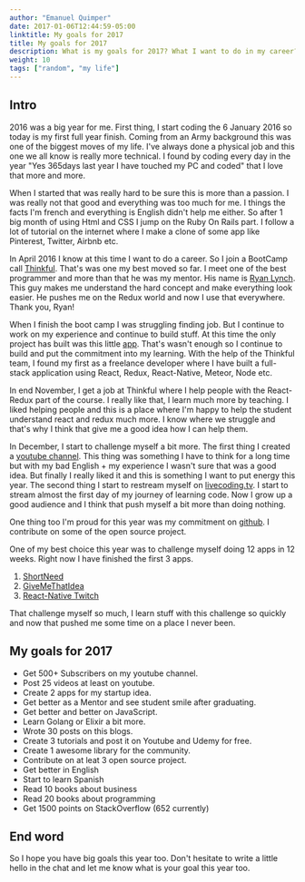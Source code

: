 ```yaml
---
author: "Emanuel Quimper"
date: 2017-01-06T12:44:59-05:00
linktitle: My goals for 2017
title: My goals for 2017
description: What is my goals for 2017? What I want to do in my career?.
weight: 10
tags: ["random", "my life"]
---
```


## Intro

2016 was a big year for me. First thing, I start coding the 6 January 2016 so today is my first full year finish. Coming from an Army background this was one of the biggest moves of my life. I've always done a physical job and this one we all know is really more technical. I found by coding every day in the year "Yes 365days last year I have touched my PC and coded" that I love that more and more.

When I started that was really hard to be sure this is more than a passion. I was really not that good and everything was too much for me. I things the facts I'm french and everything is English didn't help me either. So after 1 big month of using Html and CSS I jump on the Ruby On Rails part. I follow a lot of tutorial on the internet where I make a clone of some app like Pinterest, Twitter, Airbnb etc.

In April 2016 I know at this time I want to do a career. So I join a BootCamp call [Thinkful](https://www.thinkful.com). That's was one my best moved so far. I meet one of the best programmer and more than that he was my mentor. His name is [Ryan Lynch](https://github.com/shiftyp). This guy makes me understand the hard concept and make everything look easier. He pushes me on the Redux world and now I use that everywhere. Thank you, Ryan!

When I finish the boot camp I was struggling finding job. But I continue to work on my experience and continue to build stuff. At this time the only project has built was this little [app](http://equimper.github.io/streamingAppRedux/). That's wasn't enough so I continue to build and put the commitment into my learning. With the help of the Thinkful team, I found my first as a freelance developer where I have built a full-stack application using React, Redux, React-Native, Meteor, Node etc.

In end November, I get a job at Thinkful where I help people with the React-Redux part of the course. I really like that, I learn much more by teaching. I liked helping people and this is a place where I'm happy to help the student understand react and redux much more. I know where we struggle and that's why I think that give me a good idea how I can help them.

In December, I start to challenge myself a bit more. The first thing I created a [youtube channel](https://www.youtube.com/channel/UC7R7bcH9-KEBDiGNP1mZnmw). This thing was something I have to think for a long time but with my bad English + my experience I wasn't sure that was a good idea. But finally I really liked it and this is something I want to put energy this year. The second thing I start to restream myself on [livecoding.tv](https://www.livecoding.tv/equimper/). I start to stream almost the first day of my journey of learning code. Now I grow up a good audience and I think that push myself a bit more than doing nothing.

One thing too I'm proud for this year was my commitment on [github](https://github.com/EQuimper). I contribute on some of the open source project.

One of my best choice this year was to challenge myself doing 12 apps in 12 weeks. Right now I have finished the first 3 apps.


1. [ShortNeed](http://www.shneed.com/)
2. [GiveMeThatIdea](https://givemethatidea.com/)
3. [React-Native Twitch](https://www.youtube.com/watch?v=Hy5r_gXRPaw&t=3s)

That challenge myself so much, I learn stuff with this challenge so quickly and now that pushed me some time on a place I never been.

## My goals for 2017

- Get 500+ Subscribers on my youtube channel.
- Post 25 videos at least on youtube.
- Create 2 apps for my startup idea.
- Get better as a Mentor and see student smile after graduating.
- Get better and better on JavaScript.
- Learn Golang or Elixir a bit more.
- Wrote 30 posts on this blogs.
- Create 3 tutorials and post it on Youtube and Udemy for free.
- Create 1 awesome library for the community.
- Contribute on at leat 3 open source project.
- Get better in English
- Start to learn Spanish
- Read 10 books about business
- Read 20 books about programming
- Get 1500 points on StackOverflow (652 currently)

## End word

So I hope you have big goals this year too. Don't hesitate to write a little hello in the chat and let me know what is your goal this year too.
